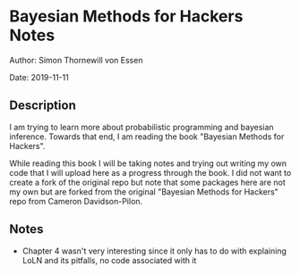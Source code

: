 # Bayesian Methods for Hackers Notes

Author: Simon Thornewill von Essen

Date: 2019-11-11

## Description

I am trying to learn more about probabilistic programming and bayesian inference. Towards that end, I am reading the book "Bayesian Methods for Hackers".

While reading this book I will be taking notes and trying out writing my own code that I will upload here as a progress through the book. I did not want to create a fork of the original repo but note that some packages here are not my own but are forked from the original "Bayesian Methods for Hackers" repo from Cameron Davidson-Pilon.

## Notes

* Chapter 4 wasn't very interesting since it only has to do with explaining LoLN and its pitfalls, no code associated with it